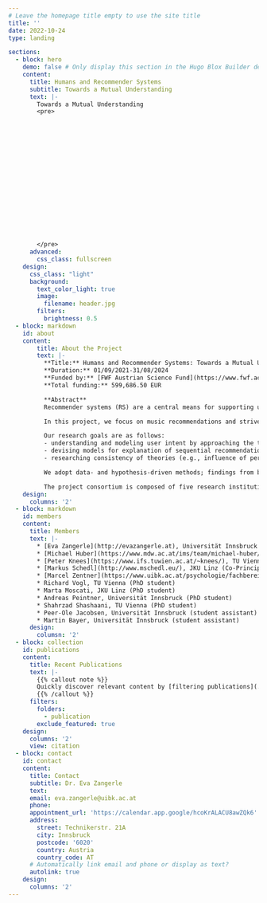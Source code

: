 ```yaml
---
# Leave the homepage title empty to use the site title
title: ''
date: 2022-10-24
type: landing

sections:
  - block: hero
    demo: false # Only display this section in the Hugo Blox Builder demo site
    content:
      title: Humans and Recommender Systems 
      subtitle: Towards a Mutual Understanding 
      text: |-
        Towards a Mutual Understanding
        <pre> 


















        </pre>
      advanced:
        css_class: fullscreen
    design:
      css_class: "light"
      background:
        text_color_light: true
        image: 
          filename: header.jpg
        filters:
          brightness: 0.5
  - block: markdown
    id: about
    content:
        title: About the Project
        text: |- 
          **Title:** Humans and Recommender Systems: Towards a Mutual Understanding  
          **Duration:** 01/09/2021-31/08/2024   
          **Funded by:** [FWF Austrian Science Fund](https://www.fwf.ac.at/en/)   
          **Total funding:** 599,686.50 EUR

          **Abstract**   
          Recommender systems (RS) are a central means for supporting users in dealing with information overload (e.g., in online shopping or on streaming platforms). Mostly, RS rely on some form of collaborative filtering, where recommendations are computed based on neighboring users or items. These approaches, however, neglect two important elements when modeling users and RS, leading to a mutual misunderstanding: firstly, RS are not able to capture the actual human decision-making that leads to choosing certain items and secondly, RS are hardly able to communicate the rationale behind recommendations. 

          In this project, we focus on music recommendations and strive to enhance the understanding of human decision-making underlying the choice of music in a given situational context. Moreover, we aim to advance the users' understanding for the decisions that lead to the recommendation of certain (sequences of) tracks. We believe that an increased understanding and communication between users and the system can contribute to improved user models and, thus, recommendation performance. A previously largely unexplored aspect will be the development of techniques for sequential recommendation strongly targeted at explanations and considering user feedback.

          Our research goals are as follows:
          - understanding and modeling user intent by approaching the task from two different perspectives: i. gaining a detailed understanding of user intent on the individual level through interviews to model the listening process, and ii. understanding intent by exploiting large-scale listening history data,
          - devising models for explanation of sequential recommendations and incorporating feedback in multi-faceted feature spaces, including dimensions of music content, listener intent, and listening context, and
          - researching consistency of theories (e.g., influence of personality on listening behavior) and our models created in a data-driven manner from large-scale user-generated data, and using respective findings to enhance our user and RS models.

          We adopt data- and hypothesis-driven methods; findings from both perspectives will be connected to existing theories and used to refine the models of user intent and explanations of recommendations. The developed models and techniques are evaluated by quantitative (also including beyond-accuracy measures) and qualitative means (e.g., structured interviews or task-driven user observations). 

          The project consortium is composed of five research institutions with complementary expertise: Eva Zangerle (University of Innsbruck, Department of Computer Science), Markus Schedl (Johannes Kepler University Linz), Peter Knees (Vienna University of Technology), Marcel Zentner (University of Innsbruck, Department of Psychology) and Michael Huber (University of Music and Performing Arts Vienna).
    design:
      columns: '2'
  - block: markdown
    id: members
    content:
      title: Members
      text: |- 
        * [Eva Zangerle](http://evazangerle.at), Universität Innsbruck (Principal Investigator)
        * [Michael Huber](https://www.mdw.ac.at/ims/team/michael-huber/), MDW Vienna (Co-Principal Investigator)
        * [Peter Knees](https://www.ifs.tuwien.ac.at/~knees/), TU Vienna (Co-Principal Investigator)
        * [Markus Schedl](http://www.mschedl.eu/), JKU Linz (Co-Principal Investigator)
        * [Marcel Zentner](https://www.uibk.ac.at/psychologie/fachbereiche/pdd/personality_assessment/mitarbeitende/zentner/), Universität Innsbruck (Co-Principal Investigator)
        * Richard Vogl, TU Vienna (PhD student)
        * Marta Moscati, JKU Linz (PhD student)
        * Andreas Peintner, Universität Innsbruck (PhD student)
        * Shahrzad Shashaani, TU Vienna (PhD student) 
        * Peer-Ole Jacobsen, Universität Innsbruck (student assistant)
        * Martin Bayer, Universität Innsbruck (student assistant)
      design:
        columsn: '2'
  - block: collection
    id: publications
    content:
      title: Recent Publications
      text: |-
        {{% callout note %}}
        Quickly discover relevant content by [filtering publications](./publication/).
        {{% /callout %}}
      filters:
        folders:
          - publication
        exclude_featured: true
    design:
      columns: '2'
      view: citation
  - block: contact
    id: contact
    content:
      title: Contact
      subtitle: Dr. Eva Zangerle
      text: 
      email: eva.zangerle@uibk.ac.at
      phone: 
      appointment_url: 'https://calendar.app.google/hcoKrALACU8awZQk6'
      address:
        street: Technikerstr. 21A
        city: Innsbruck
        postcode: '6020'
        country: Austria
        country_code: AT
      # Automatically link email and phone or display as text?
      autolink: true
    design:
      columns: '2'
---
```


